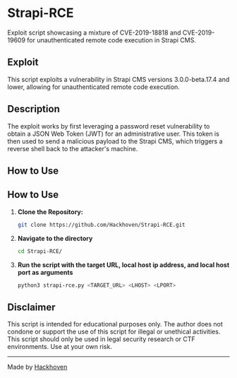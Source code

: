 # Strapi-RCE
Exploit script showcasing a mixture of CVE-2019-18818 and CVE-2019-19609 for unauthenticated remote code execution in Strapi CMS.

## Exploit

This script exploits a vulnerability in Strapi CMS versions 3.0.0-beta.17.4 and lower, allowing for unauthenticated remote code execution.

## Description

The exploit works by first leveraging a password reset vulnerability to obtain a JSON Web Token (JWT) for an administrative user. This token is then used to send a malicious payload to the Strapi CMS, which triggers a reverse shell back to the attacker's machine.

## How to Use

## How to Use

1. **Clone the Repository:**

   ```sh
   git clone https://github.com/Hackhoven/Strapi-RCE.git
   ```
2. **Navigate to the directory**

   ```sh
   cd Strapi-RCE/
   ```
3. **Run the script with the target URL, local host ip address, and local host port as arguments**
   ```sh
   python3 strapi-rce.py <TARGET_URL> <LHOST> <LPORT>
   ```


## Disclaimer
This script is intended for educational purposes only. The author does not condone or support the use of this script for illegal or unethical activities. This script should only be used in legal security research or CTF environments. Use at your own risk.



---

Made by [Hackhoven](https://github.com/Hakchoven)
